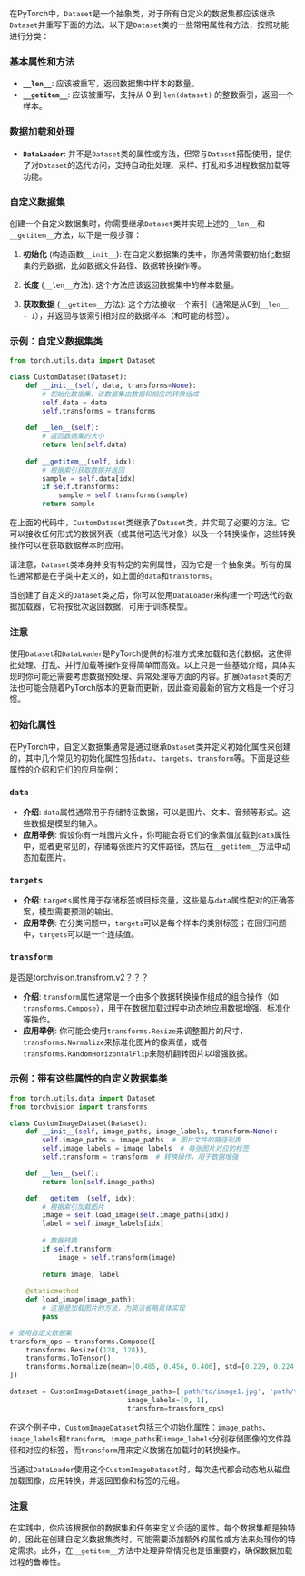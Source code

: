 在PyTorch中，`Dataset`是一个抽象类，对于所有自定义的数据集都应该继承`Dataset`并重写下面的方法。以下是`Dataset`类的一些常用属性和方法，按照功能进行分类：

### 基本属性和方法
- **`__len__`**: 应该被重写，返回数据集中样本的数量。
- **`__getitem__`**: 应该被重写，支持从 0 到 `len(dataset)` 的整数索引，返回一个样本。

### 数据加载和处理
- **`DataLoader`**: 并不是`Dataset`类的属性或方法，但常与`Dataset`搭配使用，提供了对`Dataset`的迭代访问，支持自动批处理、采样、打乱和多进程数据加载等功能。

### 自定义数据集
创建一个自定义数据集时，你需要继承`Dataset`类并实现上述的`__len__`和`__getitem__`方法，以下是一般步骤：

1. **初始化** (构造函数`__init__`): 在自定义数据集的类中，你通常需要初始化数据集的元数据，比如数据文件路径、数据转换操作等。
   
2. **长度** (`__len__`方法): 这个方法应该返回数据集中的样本数量。
   
3. **获取数据** (`__getitem__`方法): 这个方法接收一个索引（通常是从0到`__len__ - 1`），并返回与该索引相对应的数据样本（和可能的标签）。

### 示例：自定义数据集类
```python
from torch.utils.data import Dataset

class CustomDataset(Dataset):
    def __init__(self, data, transforms=None):
        # 初始化数据集，该数据集由数据和相应的转换组成
        self.data = data
        self.transforms = transforms
    
    def __len__(self):
        # 返回数据集的大小
        return len(self.data)
    
    def __getitem__(self, idx):
        # 根据索引获取数据并返回
        sample = self.data[idx]
        if self.transforms:
            sample = self.transforms(sample)
        return sample
```
在上面的代码中，`CustomDataset`类继承了`Dataset`类，并实现了必要的方法。它可以接收任何形式的数据列表（或其他可迭代对象）以及一个转换操作，这些转换操作可以在获取数据样本时应用。

请注意，`Dataset`类本身并没有特定的实例属性，因为它是一个抽象类。所有的属性通常都是在子类中定义的，如上面的`data`和`transforms`。

当创建了自定义的`Dataset`类之后，你可以使用`DataLoader`来构建一个可迭代的数据加载器，它将按批次返回数据，可用于训练模型。

### 注意
使用`Dataset`和`DataLoader`是PyTorch提供的标准方式来加载和迭代数据，这使得批处理、打乱、并行加载等操作变得简单而高效。以上只是一些基础介绍，具体实现时你可能还需要考虑数据预处理、异常处理等方面的内容。扩展`Dataset`类的方法也可能会随着PyTorch版本的更新而更新，因此查阅最新的官方文档是一个好习惯。



### 初始化属性
在PyTorch中，自定义数据集通常是通过继承`Dataset`类并定义初始化属性来创建的，其中几个常见的初始化属性包括`data`、`targets`、`transform`等。下面是这些属性的介绍和它们的应用举例：

### `data`
- **介绍**: `data`属性通常用于存储特征数据，可以是图片、文本、音频等形式。这些数据是模型的输入。
- **应用举例**: 假设你有一堆图片文件，你可能会将它们的像素值加载到`data`属性中，或者更常见的，存储每张图片的文件路径，然后在`__getitem__`方法中动态加载图片。

### `targets`
- **介绍**: `targets`属性用于存储标签或目标变量，这些是与`data`属性配对的正确答案，模型需要预测的输出。
- **应用举例**: 在分类问题中，`targets`可以是每个样本的类别标签；在回归问题中，`targets`可以是一个连续值。

### `transform`

是否是torchvision.transfrom.v2？？？

- **介绍**: `transform`属性通常是一个由多个数据转换操作组成的组合操作（如`transforms.Compose`），用于在数据加载过程中动态地应用数据增强、标准化等操作。
- **应用举例**: 你可能会使用`transforms.Resize`来调整图片的尺寸，`transforms.Normalize`来标准化图片的像素值，或者`transforms.RandomHorizontalFlip`来随机翻转图片以增强数据。

### 示例：带有这些属性的自定义数据集类
```python
from torch.utils.data import Dataset
from torchvision import transforms

class CustomImageDataset(Dataset):
    def __init__(self, image_paths, image_labels, transform=None):
        self.image_paths = image_paths  # 图片文件的路径列表
        self.image_labels = image_labels  # 每张图片对应的标签
        self.transform = transform  # 转换操作，用于数据增强

    def __len__(self):
        return len(self.image_paths)

    def __getitem__(self, idx):
        # 根据索引加载图片
        image = self.load_image(self.image_paths[idx])
        label = self.image_labels[idx]
        
        # 数据转换
        if self.transform:
            image = self.transform(image)
        
        return image, label
    
    @staticmethod
    def load_image(image_path):
        # 这里是加载图片的方法，为简洁省略具体实现
        pass

# 使用自定义数据集
transform_ops = transforms.Compose([
    transforms.Resize((128, 128)),
    transforms.ToTensor(),
    transforms.Normalize(mean=[0.485, 0.456, 0.406], std=[0.229, 0.224, 0.225])
])

dataset = CustomImageDataset(image_paths=['path/to/image1.jpg', 'path/to/image2.jpg'],
                             image_labels=[0, 1],
                             transform=transform_ops)
```
在这个例子中，`CustomImageDataset`包括三个初始化属性：`image_paths`、`image_labels`和`transform`。`image_paths`和`image_labels`分别存储图像的文件路径和对应的标签，而`transform`用来定义数据在加载时的转换操作。

当通过`DataLoader`使用这个`CustomImageDataset`时，每次迭代都会动态地从磁盘加载图像，应用转换，并返回图像和标签的元组。

### 注意
在实践中，你应该根据你的数据集和任务来定义合适的属性。每个数据集都是独特的，因此在创建自定义数据集类时，可能需要添加额外的属性或方法来处理你的特定需求。此外，在`__getitem__`方法中处理异常情况也是很重要的，确保数据加载过程的鲁棒性。